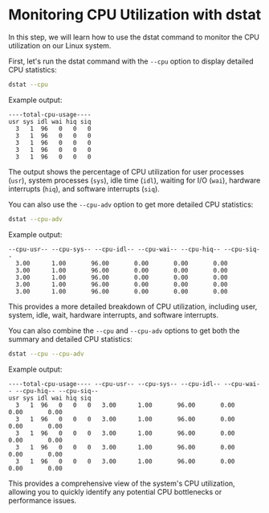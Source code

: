 # Monitoring CPU Utilization with dstat

In this step, we will learn how to use the dstat command to monitor the CPU utilization on our Linux system.

First, let's run the dstat command with the `--cpu` option to display detailed CPU statistics:

```bash
dstat --cpu
```

Example output:

```
----total-cpu-usage----
usr sys idl wai hiq siq
  3   1  96   0   0   0
  3   1  96   0   0   0
  3   1  96   0   0   0
  3   1  96   0   0   0
  3   1  96   0   0   0
```

The output shows the percentage of CPU utilization for user processes (`usr`), system processes (`sys`), idle time (`idl`), waiting for I/O (`wai`), hardware interrupts (`hiq`), and software interrupts (`siq`).

You can also use the `--cpu-adv` option to get more detailed CPU statistics:

```bash
dstat --cpu-adv
```

Example output:

```
--cpu-usr-- --cpu-sys-- --cpu-idl-- --cpu-wai-- --cpu-hiq-- --cpu-siq--
  3.00      1.00       96.00       0.00       0.00       0.00
  3.00      1.00       96.00       0.00       0.00       0.00
  3.00      1.00       96.00       0.00       0.00       0.00
  3.00      1.00       96.00       0.00       0.00       0.00
  3.00      1.00       96.00       0.00       0.00       0.00
```

This provides a more detailed breakdown of CPU utilization, including user, system, idle, wait, hardware interrupts, and software interrupts.

You can also combine the `--cpu` and `--cpu-adv` options to get both the summary and detailed CPU statistics:

```bash
dstat --cpu --cpu-adv
```

Example output:

```
----total-cpu-usage---- --cpu-usr-- --cpu-sys-- --cpu-idl-- --cpu-wai-- --cpu-hiq-- --cpu-siq--
usr sys idl wai hiq siq
  3   1  96   0   0   0   3.00      1.00       96.00       0.00       0.00       0.00
  3   1  96   0   0   0   3.00      1.00       96.00       0.00       0.00       0.00
  3   1  96   0   0   0   3.00      1.00       96.00       0.00       0.00       0.00
  3   1  96   0   0   0   3.00      1.00       96.00       0.00       0.00       0.00
  3   1  96   0   0   0   3.00      1.00       96.00       0.00       0.00       0.00
```

This provides a comprehensive view of the system's CPU utilization, allowing you to quickly identify any potential CPU bottlenecks or performance issues.
